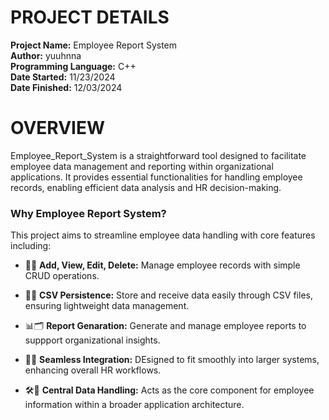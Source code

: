 # PROJECT DETAILS
**Project Name:** Employee Report System  
**Author:** yuuhnna  
**Programming Language:** C++  
**Date Started:** 11/23/2024  
**Date Finished:** 12/03/2024  

# OVERVIEW
Employee_Report_System is a straightforward tool designed to facilitate employee data management and reporting within organizational applications. It provides essential functionalities for handling employee records, enabling efficient data analysis and HR decision-making.

### Why Employee Report System?

This project aims to streamline employee data handling with core features including:

- 🎯📝 **Add, View, Edit, Delete:** Manage employee records with simple CRUD operations.
  
- 📁🔑 **CSV Persistence:** Store and receive data easily through CSV files, ensuring lightweight data management.
  
- 📊🗂️ **Report Genaration:** Generate and manage employee reports to suppport organizational insights.
  
- 🔄️⚙️ **Seamless Integration:** DEsigned to fit smoothly into larger systems, enhancing overall HR workflows.
  
- 🛠️💾 **Central Data Handling:** Acts as the core component for employee information within a broader application architecture.
